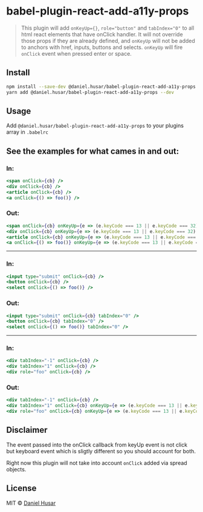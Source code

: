 # babel-plugin-react-add-a11y-props

 > This plugin will add `onKeyUp={}`, `role="button"` and `tabIndex="0"` to all html react elements that have onClick handler.
 > It will not override those props if they are already defined, and `onKeyUp` will not be added to anchors with href, inputs, buttons and selects.
 > `onKeyUp` will fire `onClick` event when pressed enter or space.

## Install

```sh
npm install --save-dev @daniel.husar/babel-plugin-react-add-a11y-props
yarn add @daniel.husar/babel-plugin-react-add-a11y-props --dev
```

## Usage

Add `@daniel.husar/babel-plugin-react-add-a11y-props` to your plugins array in `.babelrc`


## See the examples for what cames in and out:

### In:

```jsx
<span onClick={cb} />
<div onClick={cb} />
<article onClick={cb} />
<a onClick={() => foo()} />
```

### Out:

```jsx
<span onClick={cb} onKeyUp={e => (e.keyCode === 13 || e.keyCode === 32) && cb(e)} tabIndex="0" role="button" />
<div onClick={cb} onKeyUp={e => (e.keyCode === 13 || e.keyCode === 32) && cb(e)} tabIndex="0" role="button" />
<article onClick={cb} onKeyUp={e => (e.keyCode === 13 || e.keyCode === 32) && cb(e)} tabIndex="0" role="button" />
<a onClick={() => foo()} onKeyUp={e => (e.keyCode === 13 || e.keyCode === 32) && (() => foo())(e)} tabIndex="0" role="button" />
```

<hr>

### In:

```jsx
<input type="submit" onClick={cb} />
<button onClick={cb} />
<select onClick={() => foo()} />
```

### Out:

```jsx
<input type="submit" onClick={cb} tabIndex="0" />
<button onClick={cb} tabIndex="0" />
<select onClick={() => foo()} tabIndex="0" />
```

<hr>

### In:

```jsx
<div tabIndex="-1" onClick={cb} />
<div tabIndex="1" onClick={cb} />
<div role="foo" onClick={cb} />
```

### Out:

```jsx
<div tabIndex="-1" onClick={cb} />
<div tabIndex="1" onClick={cb} onKeyUp={e => (e.keyCode === 13 || e.keyCode === 32) && cb(e)} role="button" />
<div role="foo" onClick={cb} onKeyUp={e => (e.keyCode === 13 || e.keyCode === 32) && cb(e)} tabIndex="0" />
```

## Disclaimer
The event passed into the onClick callback from keyUp event is not click but keyboard event which is sligtly different so you should account for both.

Right now this plugin will not take into account `onClick` added via spread objects.

## License

MIT © [Daniel Husar](https://github.com/danielhusar)
